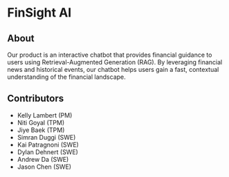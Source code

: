 # FinSight AI

## About

Our product is an interactive chatbot that provides financial guidance to users using Retrieval-Augmented Generation (RAG). By leveraging financial news and historical events, our chatbot helps users gain a fast, contextual understanding of the financial landscape.

## Contributors

- Kelly Lambert (PM)
- Niti Goyal (TPM)
- Jiye Baek (TPM)
- Simran Duggi (SWE)
- Kai Patragnoni (SWE)
- Dylan Dehnert (SWE)
- Andrew Da (SWE)
- Jason Chen (SWE)